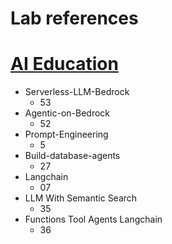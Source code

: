 # Lab references
# [AI Education](https://docs.google.com/spreadsheets/d/1KUsKdwNMJhtVQDvdS8X76Y2HozfBem3aSyhWsVHpqpI/edit?gid=0#gid=0) 

* Serverless-LLM-Bedrock
  * 53
* Agentic-on-Bedrock
  * 52
* Prompt-Engineering
  * 5
* Build-database-agents
  * 27
* Langchain
  * 07
* LLM With Semantic Search
  * 35    
* Functions Tool Agents Langchain
  * 36
